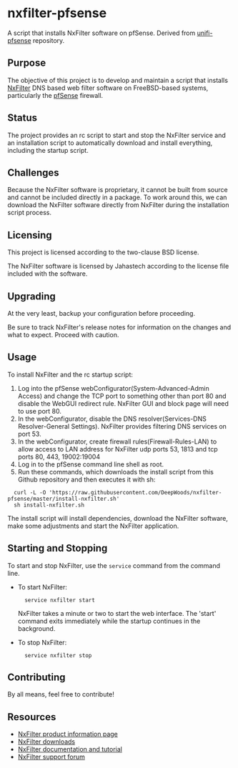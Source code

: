 nxfilter-pfsense
=============

A script that installs NxFilter software on pfSense.  Derived from [unifi-pfsense](https://github.com/gozoinks/unifi-pfsense) repository.

Purpose
-------

The objective of this project is to develop and maintain a script that installs [NxFilter](https://www.nxfilter.org/p3/) DNS based web filter software on FreeBSD-based systems, particularly the [pfSense](http://www.pfsense.org/) firewall.

Status
------

The project provides an rc script to start and stop the NxFilter service and an installation script to automatically download and install everything, including the startup script.

Challenges
----------

Because the NxFilter software is proprietary, it cannot be built from source and cannot be included directly in a package. To work around this, we can download the NxFilter software directly from NxFilter during the installation script process.

Licensing
---------

This project is licensed according to the two-clause BSD license.

The NxFilter software is licensed by Jahastech according to the license file included with the software.

Upgrading
------------------

At the very least, backup your configuration before proceeding.

Be sure to track NxFilter's release notes for information on the changes and what to expect. Proceed with caution.

Usage
------------

To install NxFilter and the rc startup script:

1. Log into the pfSense webConfigurator(System-Advanced-Admin Access) and change the TCP port to something other than port 80 and disable the WebGUI redirect rule.  NxFilter GUI and block page will need to use port 80.
2. In the webConfigurator, disable the DNS resolver(Services-DNS Resolver-General Settings).  NxFilter provides filtering DNS services on port 53.
3. In the webConfigurator, create firewall rules(Firewall-Rules-LAN) to allow access to LAN address for NxFilter udp ports 53, 1813 and tcp ports 80, 443, 19002:19004
4. Log in to the pfSense command line shell as root.
5. Run these commands, which downloads the install script from this Github repository and then executes it with sh:

  ```
    curl -L -O 'https://raw.githubusercontent.com/DeepWoods/nxfilter-pfsense/master/install-nxfilter.sh' 
    sh install-nxfilter.sh
  ```

The install script will install dependencies, download the NxFilter software, make some adjustments and start the NxFilter application.

Starting and Stopping
---------------------

To start and stop NxFilter, use the `service` command from the command line.

- To start NxFilter:

  ```
    service nxfilter start
  ```
  NxFilter takes a minute or two to start the web interface. The 'start' command exits immediately while the startup continues in the background.

- To stop NxFilter:

  ```
    service nxfilter stop
  ```

Contributing
------------

By all means, feel free to contribute!  

Resources
----------

- [NxFilter product information page](https://nxfilter.org/p3/)
- [NxFilter downloads](https://nxfilter.org/p3/download/)
- [NxFilter documentation and tutorial](https://nxfilter.org/tutorial.html)
- [NxFilter support forum](https://groups.google.com/forum/?fromgroups=#!forum/nxfilter200)
